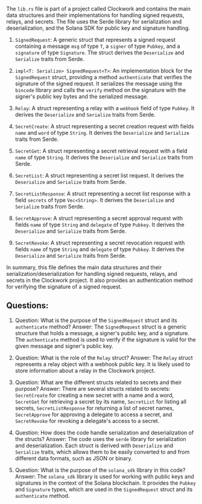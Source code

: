 
The `lib.rs` file is part of a project called Clockwork and contains the main data structures and their implementations for handling signed requests, relays, and secrets. The file uses the Serde library for serialization and deserialization, and the Solana SDK for public key and signature handling.

1. `SignedRequest`: A generic struct that represents a signed request containing a message `msg` of type `T`, a `signer` of type `Pubkey`, and a `signature` of type `Signature`. The struct derives the `Deserialize` and `Serialize` traits from Serde.

2. `impl<T: Serialize> SignedRequest<T>`: An implementation block for the `SignedRequest` struct, providing a method `authenticate` that verifies the signature of the signed request. It serializes the message using the `bincode` library and calls the `verify` method on the signature with the signer's public key bytes and the serialized message.

3. `Relay`: A struct representing a relay with a `webhook` field of type `Pubkey`. It derives the `Deserialize` and `Serialize` traits from Serde.

4. `SecretCreate`: A struct representing a secret creation request with fields `name` and `word` of type `String`. It derives the `Deserialize` and `Serialize` traits from Serde.

5. `SecretGet`: A struct representing a secret retrieval request with a field `name` of type `String`. It derives the `Deserialize` and `Serialize` traits from Serde.

6. `SecretList`: A struct representing a secret list request. It derives the `Deserialize` and `Serialize` traits from Serde.

7. `SecretListResponse`: A struct representing a secret list response with a field `secrets` of type `Vec<String>`. It derives the `Deserialize` and `Serialize` traits from Serde.

8. `SecretApprove`: A struct representing a secret approval request with fields `name` of type `String` and `delegate` of type `Pubkey`. It derives the `Deserialize` and `Serialize` traits from Serde.

9. `SecretRevoke`: A struct representing a secret revocation request with fields `name` of type `String` and `delegate` of type `Pubkey`. It derives the `Deserialize` and `Serialize` traits from Serde.

In summary, this file defines the main data structures and their serialization/deserialization for handling signed requests, relays, and secrets in the Clockwork project. It also provides an authentication method for verifying the signature of a signed request.
## Questions: 
 1. Question: What is the purpose of the `SignedRequest` struct and its `authenticate` method?
   Answer: The `SignedRequest` struct is a generic structure that holds a message, a signer's public key, and a signature. The `authenticate` method is used to verify if the signature is valid for the given message and signer's public key.

2. Question: What is the role of the `Relay` struct?
   Answer: The `Relay` struct represents a relay object with a webhook public key. It is likely used to store information about a relay in the Clockwork project.

3. Question: What are the different structs related to secrets and their purpose?
   Answer: There are several structs related to secrets: `SecretCreate` for creating a new secret with a name and a word, `SecretGet` for retrieving a secret by its name, `SecretList` for listing all secrets, `SecretListResponse` for returning a list of secret names, `SecretApprove` for approving a delegate to access a secret, and `SecretRevoke` for revoking a delegate's access to a secret.

4. Question: How does the code handle serialization and deserialization of the structs?
   Answer: The code uses the `serde` library for serialization and deserialization. Each struct is derived with `Deserialize` and `Serialize` traits, which allows them to be easily converted to and from different data formats, such as JSON or binary.

5. Question: What is the purpose of the `solana_sdk` library in this code?
   Answer: The `solana_sdk` library is used for working with public keys and signatures in the context of the Solana blockchain. It provides the `Pubkey` and `Signature` types, which are used in the `SignedRequest` struct and its `authenticate` method.
    